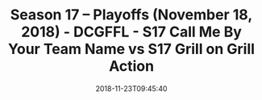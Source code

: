 ---
title: Season 17 – Playoffs (November 18, 2018) - DCGFFL - S17 Call Me By Your Team
  Name vs S17 Grill on Grill Action
teams-score:
- team: _teams/s17-columbia-blue.md
  score: 34
- team: _teams/s17-charcoal.md
  score: 26
mvp: J. Steslicki (Columbia Blue), D. Allen (Charcoal)
game-ball: S. Cramer (Columbia Blue), J. Parker (Charcoal)
season: 17
week: 0
date: '2018-11-23T09:45:40'
pageid: season-17-playoffs-november-18-2018-6690-vs-6689
---